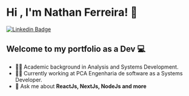# Hi <Dev/>, I'm Nathan Ferreira! 👋

[![Linkedin Badge](https://img.shields.io/badge/-LinkedIn-blue?style=flat-square&logo=Linkedin&logoColor=white&link=https://www.linkedin.com/in/felps03)](https://www.linkedin.com/in/naathan-ferreira/)

## Welcome to my portfolio as a Dev 💻

- 👨‍🎓 Academic background in Analysis and Systems Development.
- 👨‍💼 Currently working at PCA Engenharia de software as a Systems Developer.
- 💬 Ask me about **ReactJs, NextJs, NodeJs and more**
